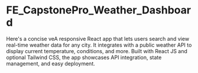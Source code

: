 # FE_CapstonePro_Weather_Dashboard
Here's a concise veA responsive React app that lets users search and view real-time weather data for any city. It integrates with a public weather API to display current temperature, conditions, and more. Built with React JS and optional Tailwind CSS, the app showcases API integration, state management, and easy deployment.
